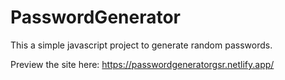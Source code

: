 # PasswordGenerator
This a simple javascript project to generate random passwords.

Preview the site here: https://passwordgeneratorgsr.netlify.app/
